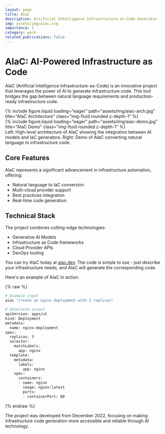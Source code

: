 ```yaml
---
layout: page
title: AIaC
description: Artificial Intelligence Infrastructure-as-Code Generator
img: assets/img/aiac.svg
importance: 1
category: work
related_publications: false
---
```


# AIaC: AI-Powered Infrastructure as Code

AIaC (Artificial Intelligence Infrastructure-as-Code) is an innovative project that leverages the power of AI to generate infrastructure code. This tool bridges the gap between natural language requirements and production-ready infrastructure code.

<div class="row">
    <div class="col-sm mt-3 mt-md-0">
        {% include figure.liquid loading="eager" path="assets/img/aiac-arch.jpg" title="AIaC Architecture" class="img-fluid rounded z-depth-1" %}
    </div>
    <div class="col-sm mt-3 mt-md-0">
        {% include figure.liquid loading="eager" path="assets/img/aiac-demo.jpg" title="AIaC Demo" class="img-fluid rounded z-depth-1" %}
    </div>
</div>
<div class="caption">
    Left: High-level architecture of AIaC showing the integration between AI models and IaC generators. Right: Demo of AIaC converting natural language to infrastructure code.
</div>

## Core Features

AIaC represents a significant advancement in infrastructure automation, offering:
- Natural language to IaC conversion
- Multi-cloud provider support
- Best practices integration
- Real-time code generation

## Technical Stack

The project combines cutting-edge technologies:
- Generative AI Models
- Infrastructure as Code frameworks
- Cloud Provider APIs
- DevOps tooling

You can try AIaC today at [aiac.dev](https://aiac.dev). The code is simple to use - just describe your infrastructure needs, and AIaC will generate the corresponding code.

Here's an example of AIaC in action:

{% raw %}
```bash
# Example input
aiac "create an nginx deployment with 3 replicas"

# Generated output
apiVersion: apps/v1
kind: Deployment
metadata:
  name: nginx-deployment
spec:
  replicas: 3
  selector:
    matchLabels:
      app: nginx
  template:
    metadata:
      labels:
        app: nginx
    spec:
      containers:
      - name: nginx
        image: nginx:latest
        ports:
        - containerPort: 80
```
{% endraw %}

The project was developed from December 2022, focusing on making infrastructure code generation more accessible and reliable through AI technology.
